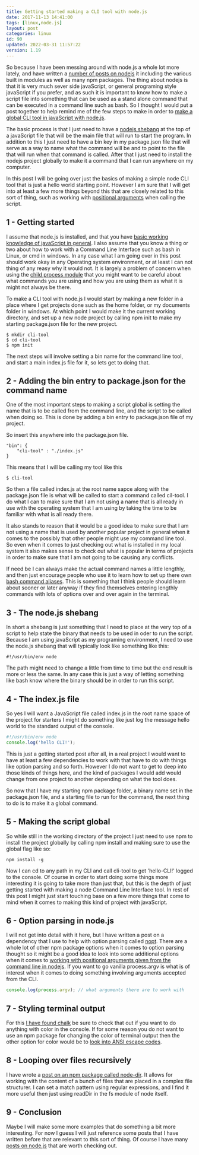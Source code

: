 ```yaml
---
title: Getting started making a CLI tool with node.js
date: 2017-11-13 14:41:00
tags: [linux,node.js]
layout: post
categories: linux
id: 90
updated: 2022-03-31 11:57:22
version: 1.19
---
```


So because I have been messing around with node.js a whole lot more lately, and have written a [number of posts on nodejs](/categories/node-js/) it including the various built in modules as well as many npm packages. The thing about nodejs is that it is very much sever side javaScript, or general programing style javaScript if you prefer, and as such it is important to know how to make a script file into something that can be used as a stand alone command that can be executed in a command line such as bash. So I thought I would put a post together to help remind me of the few steps to make in order to [make a global CLI tool in javaScript with node.js](https://blog.bitsrc.io/how-to-build-a-command-line-cli-tool-in-nodejs-b8072b291f81).

The basic process is that I just need to have a [nodejs shebang](/2017/03/26/linux_shebang/) at the top of a javaScript file that will be the main file that will run to start the program. In addition to this I just need to have a bin key in my package.json file that will serve as a way to name what the command will be and to point to the file that will run when that command is called. After that I just need to install the nodejs project globally to make it a command that I can run anywhere on my computer.

In this post I will be going over just the basics of making a simple node CLI tool that is just a hello world starting point. However I am sure that I will get into at least a few more things beyond this that are closely related to this sort of thing, such as working with [positional arguments](/2020/12/10/linux-bash-script-parameters-positional/) when calling the script.

<!-- more -->

## 1 - Getting started

I assume that node.js is installed, and that you have [basic working knowledge of javaScript in general](/2018/11/27/js-getting-started/). I also assume that you know a thing or two about how to work with a Command Line Interface such as bash in Linux, or cmd in windows. In any case what I am going over in this post should work okay in any Operating system environment, or at least I can not thing of any reasy why it would not. It is largely a problem of concern when using the [child process module](/2018/02/04/nodejs-child-process/) that you might want to be careful about what commands you are using and how you are using them as what it is might not always be there.

To make a CLI tool with node.js I would start by making a new folder in a place where I get projects done such as the home folder, or my documents folder in windows. At which point I would make it the current working directory, and set up a new node project by calling npm init to make my starting package.json file for the new project.

```
$ mkdir cli-tool
$ cd cli-tool
$ npm init
```

The next steps will involve setting a bin name for the command line tool, and start a main index.js file for it, so lets get to doing that.

## 2 - Adding the bin entry to package.json for the command name

One of the most important steps to making a script global is setting the name that is to be called from the command line, and the script to be called when doing so. This is done by adding a bin entry to package.json file of my project.

So insert this anywhere into the package.json file.
```
"bin": {
    "cli-tool" : "./index.js"
}
```

This means that I will be calling my tool like this

```
$ cli-tool
```

So then a file called index.js at the root name sapce along with the package.json file is what will be called to start a command called cil-tool. I do what I can to make sure that I am not using a name that is all ready in use with the operating system that I am using by taking the time to be familiar with what is all ready there. 

It also stands to reason that it would be a good idea to make sure that I am not using a name that is used by another popular project in general when it comes to the possibly that other people might use my command line tool. So even when it comes to just checking out what is installed in my local system it also makes sense to check out what is popular in terms of projects in order to make sure that I am not going to be causing any conflicts.

If need be I can always make the actual command names a little lengthly, and then just encourage people who use it to learn how to set up there own [bash command aliases](/2020/11/30/linux-bashrc-aliases/). This is something that I think people should learn about sooner or later anyway if they find themselves entering lengthly commands with lots of options over and over again in the terminal.

## 3 - The node.js shebang

In short a shebang is just something that I need to place at the very top of a script to help state the binary that needs to be used in oder to run the script. Because I am using javaScript as my programing environment, I need to use the node.js shebang that will typically look like something like this:

```
#!/usr/bin/env node
```

The path might need to change a little from time to time but the end result is more or less the same. In any case this is just a way of letting something like bash know where the binary should be in order to run this script.

## 4 - The index.js file

So yes I will want a JavaScript file called index.js in the root name space of the project for starters I might do something like just log the message hello world to the standard output of the console.

```js
#!/usr/bin/env node
console.log('hello CLI!');
```

This is just a getting started post after all, in a real project I would want to have at least a few dependencies to work with that have to do with things like option parsing and so forth. However I do not want to get to deep into those kinds of things here, and the kind of packages I would add would change from one project to another depending on what the tool does.

So now that I have my starting npm package folder, a binary name set in the package.json file, and a starting file to run for the command, the  next thing to do is to make it a global command.

## 5 - Making the script global

So while still in the working directory of the project I just need to use npm to install the project globally by calling npm install and making sure to use the global flag like so:

```
npm install -g
```

Now I can cd to any path in my CLI and call cli-tool to get 'hello-CLI!' logged to the console. Of course in order to start doing some things more interesting it is going to take more than just that, but this is the depth of just getting started with making a node Command Line Interface tool. In rest of this post I might just start touching base on a few more things that come to mind when it comes to making this kind of project with javaScript.

## 6 - Option parsing in node.js

I will not get into detail with it here, but I have written a post on a dependency that I use to help with option parsing called [nopt](/2017/05/05/nodejs-nopt/). There are a whole lot of other npm package options when it comes to option parsing thought so it might be a good idea to look into some additional options when it comes to [working with positional arguments given from the command line in nodejs](/2018/07/31/nodejs-ways-to-parse-cli-options/). If you want to go vanilla process.argv is what is of interest when it comes to doing something involving arguments accepted from the CLI.

```js
console.log(process.argv); // what arguments there are to work with
```

## 7 - Styling terminal output

For this [I have found chalk](/2017/05/31/nodejs-chalk/) be sure to check that out if you want to do anything with color in the console. If for some reason you do not want to use an npm package for changing the color of terminal output then the other option for color would be to [look into ANSI escape codes](/2019/09/19/nodejs-ansi-escape-codes/).

## 8 - Looping over files recursively

I have wrote a [post on an npm package called node-dir](/2017/11/05/nodejs-node-dir/). It allows for working with the content of a bunch of files that are placed in a complex file structurer. I can set a match pattern using regular expressions, and I find it more useful then just using readDir in the fs module of node itself.

## 9 - Conclusion

Maybe I will make some more examples that do something a bit more interesting. For now I guess I will just reference some posts that I have written before that are relevant to this sort of thing. Of course I have many [posts on node.js](/categories/node-js/) that are worth checking out.
